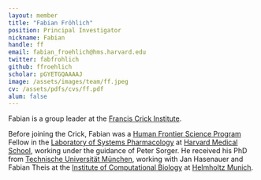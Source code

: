 ```yaml
---
layout: member
title: "Fabian Fröhlich"
position: Principal Investigator
nickname: Fabian
handle: ff
email: fabian_froehlich@hms.harvard.edu
twitter: fabfrohlich
github: ffroehlich
scholar: pGYETGQAAAAJ
image: /assets/images/team/ff.jpeg
cv: /assets/pdfs/cvs/ff.pdf
alum: false
---
```

Fabian is a group leader at the [Francis Crick Institute].

Before joining the Crick, Fabian was a [Human Frontier Science Program] Fellow in the [Laboratory of Systems Pharmacology] at [Harvard Medical School], working under the guidance of Peter Sorger. He received his PhD from [Technische Universität München], working with Jan Hasenauer and Fabian Theis at the [Institute of Computational Biology] at [Helmholtz Munich].

[Francis Crick Institute]: https://www.crick.ac.uk
[Human Frontier Science Program]: https://www.hfsp.org
[Laboratory of Systems Pharmacology]: https://labsyspharm.org
[Harvard Medical School]: https://hms.harvard.edu
[Technische Universität München]: https://www.tum.de
[Institute of Computational Biology]: https://www.helmholtz-munich.de/en/icb
[Helmholtz Munich]: https://www.helmholtz-munich.de/
